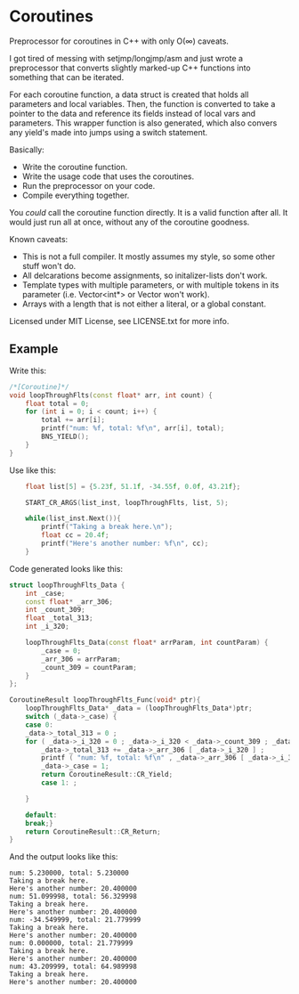 Coroutines
=====================
Preprocessor for coroutines in C++ with only O(∞) caveats.

I got tired of messing with setjmp/longjmp/asm and just wrote a preprocessor that converts slightly marked-up C++ functions into something that can be iterated.

For each coroutine function, a data struct is created that holds all parameters and local variables.  Then, the function is converted to take a pointer to the data and reference its fields instead of local vars and parameters.  This wrapper function is also generated, which also convers any yield's made into jumps using a switch statement.

Basically:

 * Write the coroutine function.
 * Write the usage code that uses the coroutines.
 * Run the preprocessor on your code.
 * Compile everything together.
 
You *could* call the coroutine function directly.  It is a valid function after all.  It would just run all at once, without any of the coroutine goodness.

Known caveats:
 - This is not a full compiler.  It mostly assumes my style, so some other stuff won't do.
 - All delcarations become assignments, so initalizer-lists don't work.
 - Template types with multiple parameters, or with multiple tokens in its parameter (i.e. Vector<int*> or Vector<const IntPtr> won't work).
 - Arrays with a length that is not either a literal, or a global constant.
 
Licensed under MIT License, see LICENSE.txt for more info.

Example
--------------

Write this:

```cpp
/*[Coroutine]*/
void loopThroughFlts(const float* arr, int count) {
	float total = 0;
	for (int i = 0; i < count; i++) {
		total += arr[i];
		printf("num: %f, total: %f\n", arr[i], total);
		BNS_YIELD();
	}
}
```

Use like this:

```cpp
	float list[5] = {5.23f, 51.1f, -34.55f, 0.0f, 43.21f};

	START_CR_ARGS(list_inst, loopThroughFlts, list, 5);

	while(list_inst.Next()){
		printf("Taking a break here.\n");
		float cc = 20.4f;
		printf("Here's another number: %f\n", cc);
	}
```

Code generated looks like this:

```cpp
struct loopThroughFlts_Data {
	int _case;
	const float* _arr_306;
	int _count_309;
	float _total_313;
	int _i_320;

	loopThroughFlts_Data(const float* arrParam, int countParam) {
		_case = 0;
		_arr_306 = arrParam;
		_count_309 = countParam;
	}
};

CoroutineResult loopThroughFlts_Func(void* ptr){
	loopThroughFlts_Data* _data = (loopThroughFlts_Data*)ptr;
	switch (_data->_case) {
	case 0:
	_data->_total_313 = 0 ;
	for ( _data->_i_320 = 0 ; _data->_i_320 < _data->_count_309 ; _data->_i_320 ++ ) {
		_data->_total_313 += _data->_arr_306 [ _data->_i_320 ] ;
		printf ( "num: %f, total: %f\n" , _data->_arr_306 [ _data->_i_320 ] , _data->_total_313 ) ;
		_data->_case = 1;
		return CoroutineResult::CR_Yield;
		case 1: ;

	}

	default:
	break;}
	return CoroutineResult::CR_Return;
}
```

And the output looks like this:

```
num: 5.230000, total: 5.230000
Taking a break here.
Here's another number: 20.400000
num: 51.099998, total: 56.329998
Taking a break here.
Here's another number: 20.400000
num: -34.549999, total: 21.779999
Taking a break here.
Here's another number: 20.400000
num: 0.000000, total: 21.779999
Taking a break here.
Here's another number: 20.400000
num: 43.209999, total: 64.989998
Taking a break here.
Here's another number: 20.400000
```

